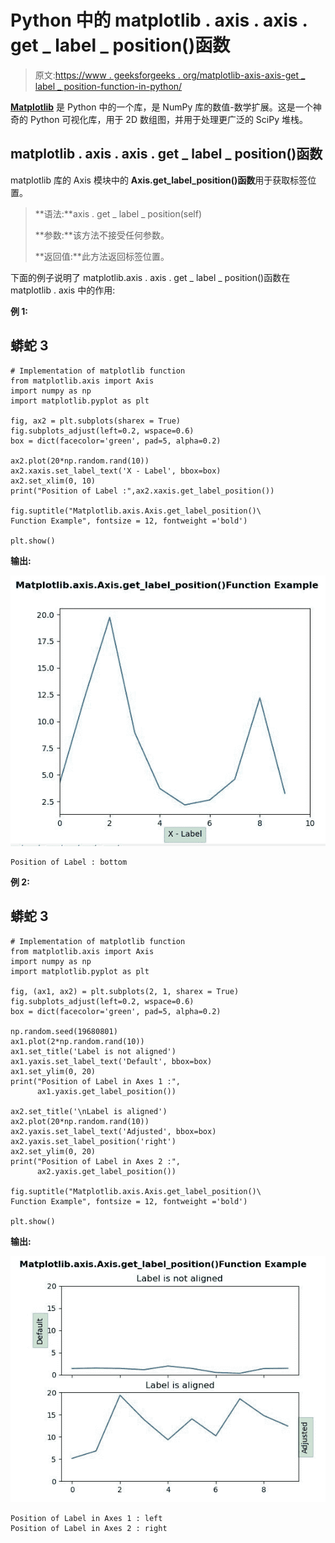 # Python 中的 matplotlib . axis . axis . get _ label _ position()函数

> 原文:[https://www . geeksforgeeks . org/matplotlib-axis-axis-get _ label _ position-function-in-python/](https://www.geeksforgeeks.org/matplotlib-axis-axis-get_label_position-function-in-python/)

[**Matplotlib**](https://www.geeksforgeeks.org/python-introduction-matplotlib/) 是 Python 中的一个库，是 NumPy 库的数值-数学扩展。这是一个神奇的 Python 可视化库，用于 2D 数组图，并用于处理更广泛的 SciPy 堆栈。

## matplotlib . axis . axis . get _ label _ position()函数

matplotlib 库的 Axis 模块中的 **Axis.get_label_position()函数**用于获取标签位置。

> **语法:**axis . get _ label _ position(self)
> 
> **参数:**该方法不接受任何参数。
> 
> **返回值:**此方法返回标签位置。

下面的例子说明了 matplotlib.axis . axis . get _ label _ position()函数在 matplotlib . axis 中的作用:

**例 1:**

## 蟒蛇 3

```
# Implementation of matplotlib function 
from matplotlib.axis import Axis
import numpy as np
import matplotlib.pyplot as plt

fig, ax2 = plt.subplots(sharex = True)
fig.subplots_adjust(left=0.2, wspace=0.6)
box = dict(facecolor='green', pad=5, alpha=0.2)

ax2.plot(20*np.random.rand(10))
ax2.xaxis.set_label_text('X - Label', bbox=box)
ax2.set_xlim(0, 10)
print("Position of Label :",ax2.xaxis.get_label_position())

fig.suptitle("Matplotlib.axis.Axis.get_label_position()\
Function Example", fontsize = 12, fontweight ='bold') 

plt.show()
```

**输出:**

![](img/eb7f7e6f244ff36844781d8a33416ffe.png)

```
Position of Label : bottom

```

**例 2:**

## 蟒蛇 3

```
# Implementation of matplotlib function 
from matplotlib.axis import Axis
import numpy as np
import matplotlib.pyplot as plt

fig, (ax1, ax2) = plt.subplots(2, 1, sharex = True)
fig.subplots_adjust(left=0.2, wspace=0.6)
box = dict(facecolor='green', pad=5, alpha=0.2)

np.random.seed(19680801)
ax1.plot(2*np.random.rand(10))
ax1.set_title('Label is not aligned')
ax1.yaxis.set_label_text('Default', bbox=box)
ax1.set_ylim(0, 20)
print("Position of Label in Axes 1 :",
      ax1.yaxis.get_label_position())

ax2.set_title('\nLabel is aligned')
ax2.plot(20*np.random.rand(10))
ax2.yaxis.set_label_text('Adjusted', bbox=box)
ax2.yaxis.set_label_position('right')
ax2.set_ylim(0, 20)
print("Position of Label in Axes 2 :",
      ax2.yaxis.get_label_position())

fig.suptitle("Matplotlib.axis.Axis.get_label_position()\
Function Example", fontsize = 12, fontweight ='bold')

plt.show()
```

**输出:**

![](img/cacebdd15a1fa92f173b93566d02438d.png)

```
Position of Label in Axes 1 : left
Position of Label in Axes 2 : right

```
